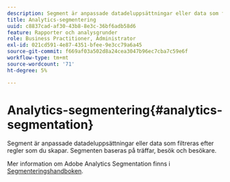 ```yaml
---
description: Segment är anpassade datadeluppsättningar eller data som filtreras efter regler som du skapar. Segmenten baseras på träffar, besök och besökare.
title: Analytics-segmentering
uuid: c8837cad-af30-43b8-8e3c-36bf6adb58d6
feature: Rapporter och analysgrunder
role: Business Practitioner, Administrator
exl-id: 021cd591-4e87-4351-bfee-9e3cc79a6a45
source-git-commit: f669af03a502d8a24cea3047b96ec7cba7c59e6f
workflow-type: tm+mt
source-wordcount: '71'
ht-degree: 5%

---
```


# Analytics-segmentering{#analytics-segmentation}

Segment är anpassade datadeluppsättningar eller data som filtreras efter regler som du skapar. Segmenten baseras på träffar, besök och besökare.

Mer information om Adobe Analytics Segmentation finns i [Segmenteringshandboken](https://experienceleague.adobe.com/docs/analytics/components/segmentation/seg-home.html).
